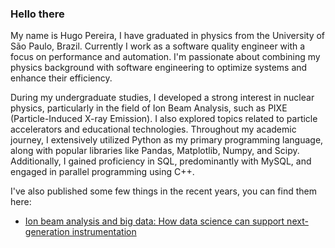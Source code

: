 ### Hello there

My name is Hugo Pereira, I have graduated in physics from the University of São Paulo, Brazil. Currently I work as a software quality engineer with a focus on performance and automation. I'm passionate about combining my physics background with software engineering to optimize systems and enhance their efficiency.

During my undergraduate studies, I developed a strong interest in nuclear physics, particularly in the field of Ion Beam Analysis, such as PIXE (Particle-Induced X-ray Emission). I also explored topics related to particle accelerators and educational technologies. Throughout my academic journey, I extensively utilized Python as my primary programming language, along with popular libraries like Pandas, Matplotlib, Numpy, and Scipy. Additionally, I gained proficiency in SQL, predominantly with MySQL, and engaged in parallel programming using C++.


I've also published some few things in the recent years, you can find them here: 

  * [Ion beam analysis and big data: How data science can support next-generation instrumentation](https://doi.org/10.1016/j.nimb.2020.05.027)


